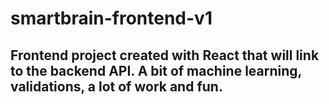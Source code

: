 # smartbrain-frontend-v1


## Frontend project created with React that will link to the backend API. A bit of machine learning, validations, a lot of work and fun.

